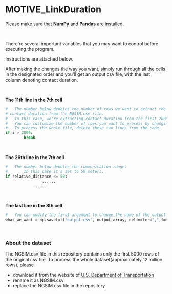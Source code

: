 # MOTIVE_LinkDuration

Please make sure that **NumPy** and **Pandas** are installed. 

<br>

There're several important variables that you may want to control before executing the program.

Instructions are attached below. 

After making the changes the way you want, simply run through all the cells in the designated order and you'll get an output csv file, with the last column denoting contact duration.

<br>

**The 11th line in the 7th cell**

```python
# 	The number below denotes the number of rows we want to extract the 
# contact duration from the NGSIM.csv file. 
# 	In this case, we're extracting contact duration from the first 2000 rows.
# 	You can customize the number of rows you want to process by changing the number.
# 	To process the whole file, delete these two lines from the code.
if i > 2000:  
        break
```

<br>

**The 26th line in the 7th cell**

```python
# 	The number below denotes the communication range.
#		In this case it's set to 50 meters. 
if relative_distance <= 50:  
				......
    		......
```

<br>

**The last line in the 8th cell**

```python
# 	You can modify the first argument to change the name of the output csv file
what_we_want = np.savetxt("output.csv", output_array, delimiter=",",fmt = "%s")
```

<br>

### **About the dataset**

The NGSIM.csv file in this repository contains only the first 5000 rows of the original csv file. To process the whole dataset(approximately 12 million rows), please

- download it from the website of [U.S. Department of Transportation](https://catalog.data.gov/dataset/next-generation-simulation-ngsim-vehicle-trajectories)
- rename it as NGSIM.csv 
- replace the NGSIM.csv file in the repository